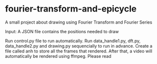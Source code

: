 # fourier-transform-and-epicycle
A small project about drawing using Fourier Transform and Fourier Series

Input: A JSON file contains the positions needed to draw

Run control.py file to run automatically. Run data_handle1.py, dft.py, data_handle2.py and drawing.py sequencially to run in advance.
Create a file called anh to store all the frames that rendered. After that, a video will automatically be rendered using ffmpeg. Please read 

